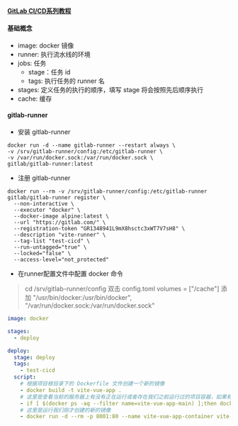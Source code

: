 <!--
 * @Date: 2022-08-27
 * @Author: 马晓川 724503670@qq.com
 * @LastEditors: 马晓川 724503670@qq.com
 * @LastEditTime: 2022-09-07
 * @Description: 
-->
#### [GitLab CI/CD系列教程](https://www.bilibili.com/video/BV1iv41177zU/?spm_id_from=333.788&vd_source=3d9e9a0e7677ae790c38995a8e2d121a)

#### 基础概念
* image: docker 镜像
* runner: 执行流水线的环境
* jobs: 任务
  * stage：任务 id 
  * tags: 执行任务的 runner 名
* stages: 定义任务的执行的顺序，填写 stage 将会按照先后顺序执行
* cache: 缓存

#### gitlab-runner

* 安装 gitlab-runner
```shell
docker run -d --name gitlab-runner --restart always \
-v /srv/gitlab-runner/config:/etc/gitlab-runner \
-v /var/run/docker.sock:/var/run/docker.sock \
gitlab/gitlab-runner:latest
```

* 注册 gitlab-runner
```shell
docker run --rm -v /srv/gitlab-runner/config:/etc/gitlab-runner gitlab/gitlab-runner register \
  --non-interactive \
  --executor "docker" \
  --docker-image alpine:latest \
  --url "https://gitlab.com/" \
  --registration-token "GR1348941L9mX8hsctc3xWT7V7sH8" \
  --description "vite-runner" \
  --tag-list "test-cicd" \
  --run-untagged="true" \
  --locked="false" \
  --access-level="not_protected"
```

* 在runner配置文件中配置 docker 命令
> cd /srv/gitlab-runner/config 双击 config.toml
volumes = ["/cache"] 添加
"/usr/bin/docker:/usr/bin/docker", "/var/run/docker.sock:/var/run/docker.sock"

``` yaml
image: docker

stages:
  - deploy

deploy:
  stage: deploy
  tags:
    - test-cicd
  script:
    # 根据项目根目录下的 Dockerfile 文件创建一个新的镜像
    - docker build -t vite-vue-app .
    # 这里是查看当前的服务器上有没有正在运行或者存在我们之前运行过的项目容器，如果有删除了
    - if [ $(docker ps -aq --filter name=vite-vue-app-main) ];then docker rm -f vite-vue-app-main;fi
    # 这里是运行我们刚才创建的新的镜像
    - docker run -d --rm -p 8001:80 --name vite-vue-app-container vite-vue-app
```